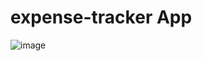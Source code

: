 # expense-tracker  App

![image](https://github.com/milkafasikag/expense-tracker/assets/119007476/1b341600-9326-4803-ae2b-ec7b8552dd16)


